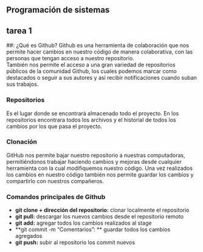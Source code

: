 ## Programación de sistemas
##                                tarea 1

##: ¿Qué es Github?
Github es una herramienta de colaboración que nos permite hacer cambios en nuestro 
código de manera colaborativa, con las personas que tengan acceso a nuestro repositorio.  
También nos permite el acceso a una gran variedad de repositorios públicos de la comunidad 
Github, los cuales podemos marcar como destacados o seguir a sus autores y así recibir 
notificaciones cuando suban sus trabajos.

### Repositorios 
Es el lugar donde se encontrará almacenado todo el proyecto. En los repositorios encontrara 
todos los archivos y el historial de todos los cambios por los que pasa el proyecto. 

### Clonación
GitHub nos permite bajar nuestro repositorio a nuestras computadoras, permitiéndonos trabajar
haciendo cambios y mejoras desde cualquier herramienta con la cual modifiquemos nuestro código.
Una vez realizados los cambios en nuestro código también nos permite guardar los cambios y 
compartirlo con nuestros compañeros. 
  
### Comandos principales de Github
+ **git clone + dirección del repositorio:** clonar localmente el repositorio
+ **git pull:** descargar los nuevos cambios desde el repositorio remoto
+ **git add:** agregar todos los cambios realizados al stage
+ **git commit -m “Comentarios”: ** guardar todos los cambios agregados 
+ **git push:** subir al repositorio los commit nuevos 
